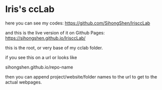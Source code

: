 # Iris's ccLab

here you can see my codes:
https://github.com/SihongShen/IrisccLab

and this is the live version of it on Github Pages:
https://sihongshen.github.io/IrisccLab/

this is the root, or very base of my cclab folder.

if you see this on a url or looks like

sihongshen.github.io/repo-name

then you can append project/website/folder names to the url to
get to the actual webpages.
 
